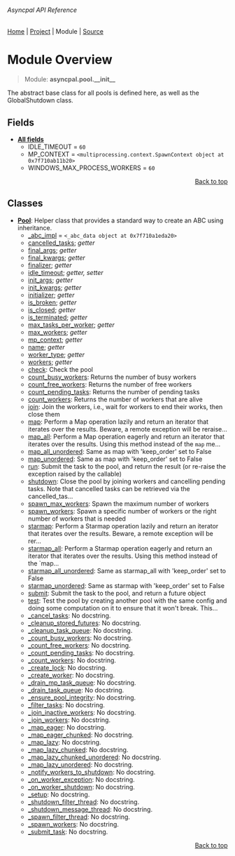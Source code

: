 ###### Asyncpal API Reference
[Home](/docs/api/README.md) | [Project](/README.md) | Module | [Source](/asyncpal/pool/__init__.py)

# Module Overview
> Module: **asyncpal.pool.\_\_init\_\_**

The abstract base class for all pools is defined here,
as well as the GlobalShutdown class.

## Fields
- [**All fields**](/docs/api/modules/asyncpal/pool/__init__/fields.md)
    - IDLE\_TIMEOUT = `60`
    - MP\_CONTEXT = `<multiprocessing.context.SpawnContext object at 0x7f710ab11b20>`
    - WINDOWS\_MAX\_PROCESS\_WORKERS = `60`

<p align="right"><a href="#asyncpal-api-reference">Back to top</a></p>

## Classes
- [**Pool**](/docs/api/modules/asyncpal/pool/__init__/class-Pool.md): Helper class that provides a standard way to create an ABC using inheritance.
    - [\_abc\_impl](/docs/api/modules/asyncpal/pool/__init__/class-Pool.md#fields-table) = `<_abc_data object at 0x7f710a1eda20>`
    - [cancelled\_tasks](/docs/api/modules/asyncpal/pool/__init__/class-Pool.md#properties-table); _getter_
    - [final\_args](/docs/api/modules/asyncpal/pool/__init__/class-Pool.md#properties-table); _getter_
    - [final\_kwargs](/docs/api/modules/asyncpal/pool/__init__/class-Pool.md#properties-table); _getter_
    - [finalizer](/docs/api/modules/asyncpal/pool/__init__/class-Pool.md#properties-table); _getter_
    - [idle\_timeout](/docs/api/modules/asyncpal/pool/__init__/class-Pool.md#properties-table); _getter, setter_
    - [init\_args](/docs/api/modules/asyncpal/pool/__init__/class-Pool.md#properties-table); _getter_
    - [init\_kwargs](/docs/api/modules/asyncpal/pool/__init__/class-Pool.md#properties-table); _getter_
    - [initializer](/docs/api/modules/asyncpal/pool/__init__/class-Pool.md#properties-table); _getter_
    - [is\_broken](/docs/api/modules/asyncpal/pool/__init__/class-Pool.md#properties-table); _getter_
    - [is\_closed](/docs/api/modules/asyncpal/pool/__init__/class-Pool.md#properties-table); _getter_
    - [is\_terminated](/docs/api/modules/asyncpal/pool/__init__/class-Pool.md#properties-table); _getter_
    - [max\_tasks\_per\_worker](/docs/api/modules/asyncpal/pool/__init__/class-Pool.md#properties-table); _getter_
    - [max\_workers](/docs/api/modules/asyncpal/pool/__init__/class-Pool.md#properties-table); _getter_
    - [mp\_context](/docs/api/modules/asyncpal/pool/__init__/class-Pool.md#properties-table); _getter_
    - [name](/docs/api/modules/asyncpal/pool/__init__/class-Pool.md#properties-table); _getter_
    - [worker\_type](/docs/api/modules/asyncpal/pool/__init__/class-Pool.md#properties-table); _getter_
    - [workers](/docs/api/modules/asyncpal/pool/__init__/class-Pool.md#properties-table); _getter_
    - [check](/docs/api/modules/asyncpal/pool/__init__/class-Pool.md#check): Check the pool
    - [count\_busy\_workers](/docs/api/modules/asyncpal/pool/__init__/class-Pool.md#count_busy_workers): Returns the number of busy workers
    - [count\_free\_workers](/docs/api/modules/asyncpal/pool/__init__/class-Pool.md#count_free_workers): Returns the number of free workers
    - [count\_pending\_tasks](/docs/api/modules/asyncpal/pool/__init__/class-Pool.md#count_pending_tasks): Returns the number of pending tasks
    - [count\_workers](/docs/api/modules/asyncpal/pool/__init__/class-Pool.md#count_workers): Returns the number of workers that are alive
    - [join](/docs/api/modules/asyncpal/pool/__init__/class-Pool.md#join): Join the workers, i.e., wait for workers to end their works, then close them
    - [map](/docs/api/modules/asyncpal/pool/__init__/class-Pool.md#map): Perform a Map operation lazily and return an iterator that iterates over the results. Beware, a remote exception will be reraise...
    - [map\_all](/docs/api/modules/asyncpal/pool/__init__/class-Pool.md#map_all): Perform a Map operation eagerly and return an iterator that iterates over the results. Using this method instead of the `map` me...
    - [map\_all\_unordered](/docs/api/modules/asyncpal/pool/__init__/class-Pool.md#map_all_unordered): Same as map with 'keep_order' set to False
    - [map\_unordered](/docs/api/modules/asyncpal/pool/__init__/class-Pool.md#map_unordered): Same as map with 'keep_order' set to False
    - [run](/docs/api/modules/asyncpal/pool/__init__/class-Pool.md#run): Submit the task to the pool, and return the result (or re-raise the exception raised by the callable)
    - [shutdown](/docs/api/modules/asyncpal/pool/__init__/class-Pool.md#shutdown): Close the pool by joining workers and cancelling pending tasks. Note that cancelled tasks can be retrieved via the cancelled_tas...
    - [spawn\_max\_workers](/docs/api/modules/asyncpal/pool/__init__/class-Pool.md#spawn_max_workers): Spawn the maximum number of workers
    - [spawn\_workers](/docs/api/modules/asyncpal/pool/__init__/class-Pool.md#spawn_workers): Spawn a specific number of workers or the right number of workers that is needed
    - [starmap](/docs/api/modules/asyncpal/pool/__init__/class-Pool.md#starmap): Perform a Starmap operation lazily and return an iterator that iterates over the results. Beware, a remote exception will be rer...
    - [starmap\_all](/docs/api/modules/asyncpal/pool/__init__/class-Pool.md#starmap_all): Perform a Starmap operation eagerly and return an iterator that iterates over the results. Using this method instead of the `map...
    - [starmap\_all\_unordered](/docs/api/modules/asyncpal/pool/__init__/class-Pool.md#starmap_all_unordered): Same as starmap_all with 'keep_order' set to False
    - [starmap\_unordered](/docs/api/modules/asyncpal/pool/__init__/class-Pool.md#starmap_unordered): Same as starmap with 'keep_order' set to False
    - [submit](/docs/api/modules/asyncpal/pool/__init__/class-Pool.md#submit): Submit the task to the pool, and return a future object
    - [test](/docs/api/modules/asyncpal/pool/__init__/class-Pool.md#test): Test the pool by creating another pool with the same config and doing some computation on it to ensure that it won't break. This...
    - [\_cancel\_tasks](/docs/api/modules/asyncpal/pool/__init__/class-Pool.md#_cancel_tasks): No docstring.
    - [\_cleanup\_stored\_futures](/docs/api/modules/asyncpal/pool/__init__/class-Pool.md#_cleanup_stored_futures): No docstring.
    - [\_cleanup\_task\_queue](/docs/api/modules/asyncpal/pool/__init__/class-Pool.md#_cleanup_task_queue): No docstring.
    - [\_count\_busy\_workers](/docs/api/modules/asyncpal/pool/__init__/class-Pool.md#_count_busy_workers): No docstring.
    - [\_count\_free\_workers](/docs/api/modules/asyncpal/pool/__init__/class-Pool.md#_count_free_workers): No docstring.
    - [\_count\_pending\_tasks](/docs/api/modules/asyncpal/pool/__init__/class-Pool.md#_count_pending_tasks): No docstring.
    - [\_count\_workers](/docs/api/modules/asyncpal/pool/__init__/class-Pool.md#_count_workers): No docstring.
    - [\_create\_lock](/docs/api/modules/asyncpal/pool/__init__/class-Pool.md#_create_lock): No docstring.
    - [\_create\_worker](/docs/api/modules/asyncpal/pool/__init__/class-Pool.md#_create_worker): No docstring.
    - [\_drain\_mp\_task\_queue](/docs/api/modules/asyncpal/pool/__init__/class-Pool.md#_drain_mp_task_queue): No docstring.
    - [\_drain\_task\_queue](/docs/api/modules/asyncpal/pool/__init__/class-Pool.md#_drain_task_queue): No docstring.
    - [\_ensure\_pool\_integrity](/docs/api/modules/asyncpal/pool/__init__/class-Pool.md#_ensure_pool_integrity): No docstring.
    - [\_filter\_tasks](/docs/api/modules/asyncpal/pool/__init__/class-Pool.md#_filter_tasks): No docstring.
    - [\_join\_inactive\_workers](/docs/api/modules/asyncpal/pool/__init__/class-Pool.md#_join_inactive_workers): No docstring.
    - [\_join\_workers](/docs/api/modules/asyncpal/pool/__init__/class-Pool.md#_join_workers): No docstring.
    - [\_map\_eager](/docs/api/modules/asyncpal/pool/__init__/class-Pool.md#_map_eager): No docstring.
    - [\_map\_eager\_chunked](/docs/api/modules/asyncpal/pool/__init__/class-Pool.md#_map_eager_chunked): No docstring.
    - [\_map\_lazy](/docs/api/modules/asyncpal/pool/__init__/class-Pool.md#_map_lazy): No docstring.
    - [\_map\_lazy\_chunked](/docs/api/modules/asyncpal/pool/__init__/class-Pool.md#_map_lazy_chunked): No docstring.
    - [\_map\_lazy\_chunked\_unordered](/docs/api/modules/asyncpal/pool/__init__/class-Pool.md#_map_lazy_chunked_unordered): No docstring.
    - [\_map\_lazy\_unordered](/docs/api/modules/asyncpal/pool/__init__/class-Pool.md#_map_lazy_unordered): No docstring.
    - [\_notify\_workers\_to\_shutdown](/docs/api/modules/asyncpal/pool/__init__/class-Pool.md#_notify_workers_to_shutdown): No docstring.
    - [\_on\_worker\_exception](/docs/api/modules/asyncpal/pool/__init__/class-Pool.md#_on_worker_exception): No docstring.
    - [\_on\_worker\_shutdown](/docs/api/modules/asyncpal/pool/__init__/class-Pool.md#_on_worker_shutdown): No docstring.
    - [\_setup](/docs/api/modules/asyncpal/pool/__init__/class-Pool.md#_setup): No docstring.
    - [\_shutdown\_filter\_thread](/docs/api/modules/asyncpal/pool/__init__/class-Pool.md#_shutdown_filter_thread): No docstring.
    - [\_shutdown\_message\_thread](/docs/api/modules/asyncpal/pool/__init__/class-Pool.md#_shutdown_message_thread): No docstring.
    - [\_spawn\_filter\_thread](/docs/api/modules/asyncpal/pool/__init__/class-Pool.md#_spawn_filter_thread): No docstring.
    - [\_spawn\_workers](/docs/api/modules/asyncpal/pool/__init__/class-Pool.md#_spawn_workers): No docstring.
    - [\_submit\_task](/docs/api/modules/asyncpal/pool/__init__/class-Pool.md#_submit_task): No docstring.

<p align="right"><a href="#asyncpal-api-reference">Back to top</a></p>
